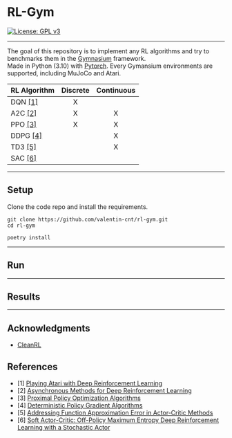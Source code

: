 # RL-Gym

[![License: GPL v3](https://img.shields.io/badge/License-GPLv3-blue.svg)](https://www.gnu.org/licenses/gpl-3.0)

---

The goal of this repository is to implement any RL algorithms and try to benchmarks them in the [Gymnasium](https://github.com/Farama-Foundation/Gymnasium) framework.  
Made in Python (3.10) with [Pytorch](https://github.com/pytorch/pytorch).
Every Gymansium environments are supported, including MuJoCo and Atari.

| RL Algorithm            | Discrete | Continuous |
|-------------------------|:--------:|:----------:|
| DQN [[1]](#references)  |     X    |            |
| A2C [[2]](#references)  |     X    |      X     |
| PPO [[3]](#references)  |     X    |      X     |
| DDPG [[4]](#references) |          |      X     |
| TD3 [[5]](#references)  |          |      X     |
| SAC [[6]](#references)  |          |            |

---

## Setup

Clone the code repo and install the requirements.

```
git clone https://github.com/valentin-cnt/rl-gym.git
cd rl-gym

poetry install
```

---

## Run

---

## Results

---

## Acknowledgments

 - [CleanRL](https://github.com/vwxyzjn/cleanrl)

## References

- [1] [Playing Atari with Deep Reinforcement Learning](https://arxiv.org/abs/1312.5602)
- [2] [Asynchronous Methods for Deep Reinforcement Learning](https://arxiv.org/abs/1602.01783)
- [3] [Proximal Policy Optimization Algorithms](https://arxiv.org/abs/1707.06347)
- [4] [Deterministic Policy Gradient Algorithms](https://proceedings.mlr.press/v32/silver14.pdf)
- [5] [Addressing Function Approximation Error in Actor-Critic Methods](https://arxiv.org/abs/1802.09477)
- [6] [Soft Actor-Critic: Off-Policy Maximum Entropy Deep Reinforcement Learning with a Stochastic Actor](https://arxiv.org/abs/1801.01290)
